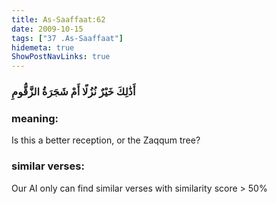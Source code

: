 ```yaml
---
title: As-Saaffaat:62
date: 2009-10-15
tags: ["37 .As-Saaffaat"]
hidemeta: true 
ShowPostNavLinks: true 
---
```

### أَذَٰلِكَ خَيْرٌ نُزُلًا أَمْ شَجَرَةُ الزَّقُّومِ
### meaning: 
Is this a better reception, or the Zaqqum tree?
### similar verses: 

Our AI only can find similar verses with similarity score > 50% 




